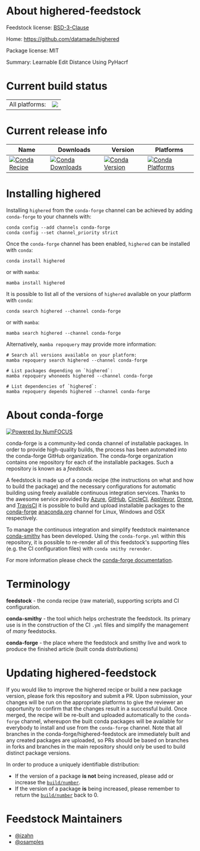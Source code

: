 About highered-feedstock
========================

Feedstock license: [BSD-3-Clause](https://github.com/conda-forge/highered-feedstock/blob/main/LICENSE.txt)

Home: https://github.com/datamade/highered

Package license: MIT

Summary: Learnable Edit Distance Using PyHacrf

Current build status
====================


<table><tr><td>All platforms:</td>
    <td>
      <a href="https://dev.azure.com/conda-forge/feedstock-builds/_build/latest?definitionId=14593&branchName=main">
        <img src="https://dev.azure.com/conda-forge/feedstock-builds/_apis/build/status/highered-feedstock?branchName=main">
      </a>
    </td>
  </tr>
</table>

Current release info
====================

| Name | Downloads | Version | Platforms |
| --- | --- | --- | --- |
| [![Conda Recipe](https://img.shields.io/badge/recipe-highered-green.svg)](https://anaconda.org/conda-forge/highered) | [![Conda Downloads](https://img.shields.io/conda/dn/conda-forge/highered.svg)](https://anaconda.org/conda-forge/highered) | [![Conda Version](https://img.shields.io/conda/vn/conda-forge/highered.svg)](https://anaconda.org/conda-forge/highered) | [![Conda Platforms](https://img.shields.io/conda/pn/conda-forge/highered.svg)](https://anaconda.org/conda-forge/highered) |

Installing highered
===================

Installing `highered` from the `conda-forge` channel can be achieved by adding `conda-forge` to your channels with:

```
conda config --add channels conda-forge
conda config --set channel_priority strict
```

Once the `conda-forge` channel has been enabled, `highered` can be installed with `conda`:

```
conda install highered
```

or with `mamba`:

```
mamba install highered
```

It is possible to list all of the versions of `highered` available on your platform with `conda`:

```
conda search highered --channel conda-forge
```

or with `mamba`:

```
mamba search highered --channel conda-forge
```

Alternatively, `mamba repoquery` may provide more information:

```
# Search all versions available on your platform:
mamba repoquery search highered --channel conda-forge

# List packages depending on `highered`:
mamba repoquery whoneeds highered --channel conda-forge

# List dependencies of `highered`:
mamba repoquery depends highered --channel conda-forge
```


About conda-forge
=================

[![Powered by
NumFOCUS](https://img.shields.io/badge/powered%20by-NumFOCUS-orange.svg?style=flat&colorA=E1523D&colorB=007D8A)](https://numfocus.org)

conda-forge is a community-led conda channel of installable packages.
In order to provide high-quality builds, the process has been automated into the
conda-forge GitHub organization. The conda-forge organization contains one repository
for each of the installable packages. Such a repository is known as a *feedstock*.

A feedstock is made up of a conda recipe (the instructions on what and how to build
the package) and the necessary configurations for automatic building using freely
available continuous integration services. Thanks to the awesome service provided by
[Azure](https://azure.microsoft.com/en-us/services/devops/), [GitHub](https://github.com/),
[CircleCI](https://circleci.com/), [AppVeyor](https://www.appveyor.com/),
[Drone](https://cloud.drone.io/welcome), and [TravisCI](https://travis-ci.com/)
it is possible to build and upload installable packages to the
[conda-forge](https://anaconda.org/conda-forge) [anaconda.org](https://anaconda.org/)
channel for Linux, Windows and OSX respectively.

To manage the continuous integration and simplify feedstock maintenance
[conda-smithy](https://github.com/conda-forge/conda-smithy) has been developed.
Using the ``conda-forge.yml`` within this repository, it is possible to re-render all of
this feedstock's supporting files (e.g. the CI configuration files) with ``conda smithy rerender``.

For more information please check the [conda-forge documentation](https://conda-forge.org/docs/).

Terminology
===========

**feedstock** - the conda recipe (raw material), supporting scripts and CI configuration.

**conda-smithy** - the tool which helps orchestrate the feedstock.
                   Its primary use is in the construction of the CI ``.yml`` files
                   and simplify the management of *many* feedstocks.

**conda-forge** - the place where the feedstock and smithy live and work to
                  produce the finished article (built conda distributions)


Updating highered-feedstock
===========================

If you would like to improve the highered recipe or build a new
package version, please fork this repository and submit a PR. Upon submission,
your changes will be run on the appropriate platforms to give the reviewer an
opportunity to confirm that the changes result in a successful build. Once
merged, the recipe will be re-built and uploaded automatically to the
`conda-forge` channel, whereupon the built conda packages will be available for
everybody to install and use from the `conda-forge` channel.
Note that all branches in the conda-forge/highered-feedstock are
immediately built and any created packages are uploaded, so PRs should be based
on branches in forks and branches in the main repository should only be used to
build distinct package versions.

In order to produce a uniquely identifiable distribution:
 * If the version of a package **is not** being increased, please add or increase
   the [``build/number``](https://docs.conda.io/projects/conda-build/en/latest/resources/define-metadata.html#build-number-and-string).
 * If the version of a package **is** being increased, please remember to return
   the [``build/number``](https://docs.conda.io/projects/conda-build/en/latest/resources/define-metadata.html#build-number-and-string)
   back to 0.

Feedstock Maintainers
=====================

* [@izahn](https://github.com/izahn/)
* [@osamples](https://github.com/osamples/)

